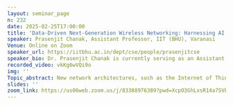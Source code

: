 ```yaml
---
layout: seminar_page
n: 232
date: 2025-02-25T17:00:00
title: 'Data-Driven Next-Generation Wireless Networking: Harnessing AI for Superior Performance and Security'
speaker: Prasenjit Chanak, Assistant Professor, IIT (BHU), Varanasi
Venue: Online on Zoom
speaker_url: https://iitbhu.ac.in/dept/cse/people/prasenjitcse
speaker_bio: Dr. Prasenjit Chanak is currently serving as an Assistant Professor in the Department of Computer Science and Engineering at the Indian Institute of Technology (BHU), Varanasi. He earned his M.Tech and Ph.D. degrees in Information Technology from the Indian Institute of Engineering Science and Technology (IIEST), Shibpur, India, in 2011 and 2016, respectively. Prasenjit leads the Internet of Things (IoT) and Embedded Systems Lab at IIT (BHU), Varanasi, where his research focuses on various aspects of ubiquitous and pervasive sensing systems and the development of embedded applications. He has successfully executed several government-sponsored projects from organizations like DST, DRDO, ICSSR, and SERB. Prasenjit is also a recipient of the prestigious CSIR National Ph.D. Fellowship from the Government of India. He has received numerous national and international accolades, including the Chester Sall Award from IEEE Transactions on Consumer Electronics, Best Ph.D. Thesis Award (First) from the Computer Society of India, Young Scientist Award from the Department of Science and Technology (DST), Govt. of India, and Best Paper Awards from conferences such as ICACC 2012 and TechSym 2014 at IIT-Kharagpur, India. Prasenjit is a Senior Member of IEEE (USA), ACM (USA), and a Life Member of the Indian Science Congress Association. His primary research interests include Wireless Sensor Networks, Internet of Things (IoT), Cloud Computing, Cyber-Physical Networks (CPN), Machine Learning, and Consumer Electronics.
recorded_video: vkKg6wVQi9o
img: ''
Topic_abstract: New network architectures, such as the Internet of Things (IoT), 5G, and next-generation (NextG) cellular systems, present emerging challenges in the design of future wireless networks. These networks need to accommodate ultra-high data rates, massive data processing, smart designs, cost-effective deployment, and ensure reliability and security in dynamic environments. Artificial Intelligence (AI), one of today’s most promising technologies, is being explored as a key enabler of data-driven approaches to wireless network design. This presentation provides a comprehensive review of existing AI techniques and their applications across the entire wireless network protocol stack, aiming to enhance both network performance and security. We will examine the motivations, challenges, and methodologies involved in leveraging AI to improve wireless networking, from the physical layer to the application layer, while also identifying opportunities for developing new AI-driven algorithms, mechanisms, protocols, and system designs that will define the future of data-driven wireless networks.
slides: ''
zoom_link: https://us06web.zoom.us/j/83388976389?pwd=XcpO3GhLxsR14a7SVbPx33HQQa1jbt.1
---
```


